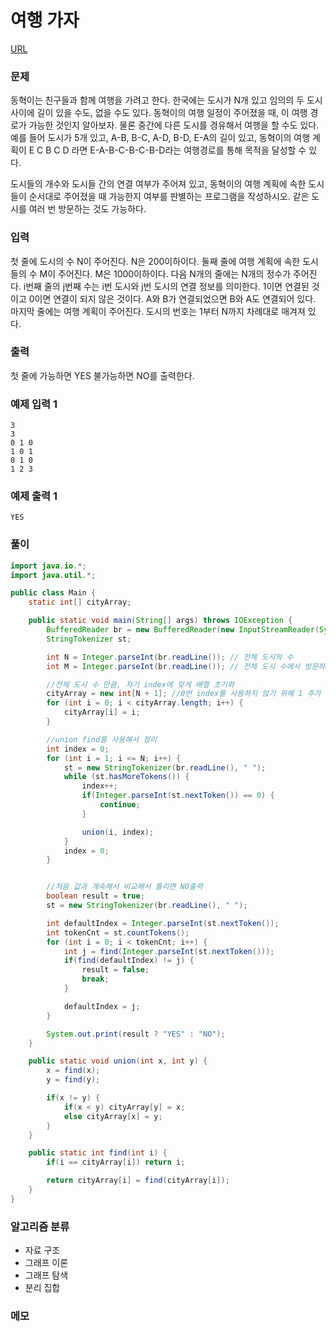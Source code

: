 여행 가자
=============
[URL](https://www.acmicpc.net/problem//1976)

### 문제
동혁이는 친구들과 함께 여행을 가려고 한다. 한국에는 도시가 N개 있고 임의의 두 도시 사이에 길이 있을 수도, 없을 수도 있다. 동혁이의 여행 일정이 주어졌을 때, 이 여행 경로가 가능한 것인지 알아보자. 물론 중간에 다른 도시를 경유해서 여행을 할 수도 있다. 예를 들어 도시가 5개 있고, A-B, B-C, A-D, B-D, E-A의 길이 있고, 동혁이의 여행 계획이 E C B C D 라면 E-A-B-C-B-C-B-D라는 여행경로를 통해 목적을 달성할 수 있다.

도시들의 개수와 도시들 간의 연결 여부가 주어져 있고, 동혁이의 여행 계획에 속한 도시들이 순서대로 주어졌을 때 가능한지 여부를 판별하는 프로그램을 작성하시오. 같은 도시를 여러 번 방문하는 것도 가능하다.

### 입력
첫 줄에 도시의 수 N이 주어진다. N은 200이하이다. 둘째 줄에 여행 계획에 속한 도시들의 수 M이 주어진다. M은 1000이하이다. 다음 N개의 줄에는 N개의 정수가 주어진다. i번째 줄의 j번째 수는 i번 도시와 j번 도시의 연결 정보를 의미한다. 1이면 연결된 것이고 0이면 연결이 되지 않은 것이다. A와 B가 연결되었으면 B와 A도 연결되어 있다. 마지막 줄에는 여행 계획이 주어진다. 도시의 번호는 1부터 N까지 차례대로 매겨져 있다.

### 출력
첫 줄에 가능하면 YES 불가능하면 NO를 출력한다.

### 예제 입력 1
```
3
3
0 1 0
1 0 1
0 1 0
1 2 3
```

### 예제 출력 1
```
YES
```

### 풀이
```java
import java.io.*;
import java.util.*;

public class Main {
    static int[] cityArray;

    public static void main(String[] args) throws IOException {
        BufferedReader br = new BufferedReader(new InputStreamReader(System.in));
        StringTokenizer st;

        int N = Integer.parseInt(br.readLine()); // 전체 도시의 수
        int M = Integer.parseInt(br.readLine()); // 전체 도시 수에서 방문하고자 하는 도시 수

        //전체 도시 수 만큼, 자기 index에 맞게 배열 초기화
        cityArray = new int[N + 1]; //0번 index를 사용하지 않기 위해 1 추가
        for (int i = 0; i < cityArray.length; i++) {
            cityArray[i] = i;
        }

        //union find를 사용해서 정리
        int index = 0;
        for (int i = 1; i <= N; i++) {
            st = new StringTokenizer(br.readLine(), " ");
            while (st.hasMoreTokens()) {
                index++;
                if(Integer.parseInt(st.nextToken()) == 0) {
                    continue;
                }

                union(i, index);
            }
            index = 0;
        }


        //처음 값과 계속해서 비교해서 틀리면 NO출력
        boolean result = true;
        st = new StringTokenizer(br.readLine(), " ");

        int defaultIndex = Integer.parseInt(st.nextToken());
        int tokenCnt = st.countTokens();
        for (int i = 0; i < tokenCnt; i++) {
            int j = find(Integer.parseInt(st.nextToken()));
            if(find(defaultIndex) != j) {
                result = false;
                break;
            }

            defaultIndex = j;
        }

        System.out.print(result ? "YES" : "NO");
    }

    public static void union(int x, int y) {
        x = find(x);
        y = find(y);

        if(x != y) {
            if(x < y) cityArray[y] = x;
            else cityArray[x] = y;
        }
    }

    public static int find(int i) {
        if(i == cityArray[i]) return i;

        return cityArray[i] = find(cityArray[i]);
    }
}
```

### 알고리즘 분류 
- 자료 구조
- 그래프 이론
- 그래프 탐색
- 분리 집합

### 메모
